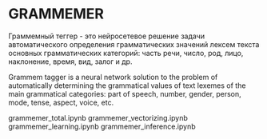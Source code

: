 # GRAMMEMER

Граммемный теггер - это нейросетевое решение задачи автоматического определения грамматических значений лексем текста основных грамматических категорий: часть речи, число, род, лицо, наклонение, время, вид, залог и др.

Grammem tagger is a neural network solution to the problem of automatically determining the grammatical values of text lexemes of the main grammatical categories: part of speech, number, gender, person, mode, tense, aspect, voice, etc.

grammemer_total.ipynb
grammemer_vectorizing.ipynb
grammemer_learning.ipynb
grammemer_inference.ipynb
